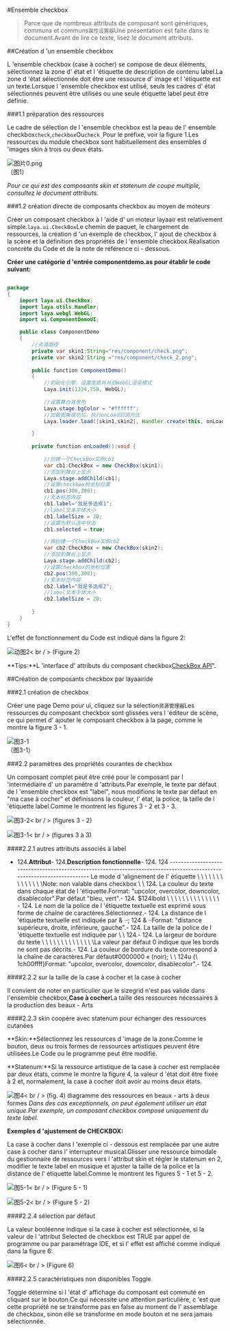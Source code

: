 #Ensemble checkbox

> Parce que de nombreux attributs de composant sont génériques, communs et communs`属性设置器`Une présentation est faite dans le document.Avant de lire ce texte, lisez le document attributs.

##Création d 'un ensemble checkbox

L 'ensemble checkbox (case à cocher) se compose de deux éléments, sélectionnez la zone d' état et l 'étiquette de description de contenu label.La zone d 'état sélectionnée doit être une ressource d' image et l 'étiquette est un texte.Lorsque l 'ensemble checkbox est utilisé, seuls les cadres d' état sélectionnés peuvent être utilisés ou une seule étiquette label peut être définie.

###1.1 préparation des ressources

Le cadre de sélection de l 'ensemble checkbox est la peau de l' ensemble checkbox`check`,`checkbox`Ou`check_`Pour le préfixe, voir la figure 1.Les ressources du module checkbox sont habituellement des ensembles d 'images skin à trois ou deux états.

![图片0.png](img/1.png)<br/> （图1）


*Pour ce qui est des composants skin et statenum de coupe multiple, consultez le document attributs.*

###1.2 création directe de composants checkbox au moyen de moteurs



Créer un composant checkbox à l 'aide d' un moteur layaair est relativement simple.`laya.ui.CheckBox`Le chemin de paquet, le chargement de ressources, la création d 'un exemple de checkbox, l' ajout de checkbox à la scène et la définition des propriétés de l 'ensemble checkbox.Réalisation concrète du Code et de la note de référence ci - dessous.

**Créer une catégorie d 'entrée componentdemo.as pour établir le code suivant:**


```java

package
{
	import laya.ui.CheckBox;
	import laya.utils.Handler;
	import laya.webgl.WebGL;	
	import ui.ComponentDemoUI;

	public class ComponentDemo
	{
      	//资源路径
		private var skin1:String="res/component/check.png";
		private var skin2:String ="res/component/check_2.png";
		
		public function ComponentDemo()
		{
          	//初始化引擎，设置宽高并开启WebGL渲染模式
			Laya.init(1334,750, WebGL);
			
			//设置舞台背景色
			Laya.stage.bgColor = "#ffffff";
			//加载图集成功后，执行onLoad回调方法
			Laya.loader.load([skin1,skin2], Handler.create(this, onLoaded));

		}
		
		private function onLoaded():void {
			
			//创建一个CheckBox实例cb1
			var cb1:CheckBox = new CheckBox(skin1);
			//添加到舞台上显示
			Laya.stage.addChild(cb1);			
			//设置checkbox的坐标位置
			cb1.pos(300,200);			
			//文本标签内容
			cb1.label="我是多选框1";
			//label文本字体大小
			cb1.labelSize = 20;
            //设置为默认选中状态
			cb1.selected = true; 

			//再创建一个CheckBox实例cb2
			var cb2:CheckBox = new CheckBox(skin2);
			//添加到舞台上显示
			Laya.stage.addChild(cb2);			
			//设置checkbox的坐标位置
			cb2.pos(300,300);			
			//文本标签内容
			cb2.label="我是多选框2";
			//label文本字体大小
			cb2.labelSize = 20;
	
		}
	}
}
```


L'effet de fonctionnement du Code est indiqué dans la figure 2:

![动图2](img/2.gif)< br / > (Figure 2)



**Tips:**L 'interface d' attributs du composant checkbox[CheckBox API](https://layaair.ldc.layabox.com/api2/Chinese/index.html?category=Core&class=laya.ui.CheckBox)".



##Création de composants checkbox par layaairide

###2.1 création de checkbox

Créer une page Demo pour ui, cliquez sur la sélection`资源管理器`Les ressources du composant checkbox sont glissées vers l 'éditeur de scène, ce qui permet d' ajouter le composant checkbox à la page, comme le montre la figure 3 - 1.

![图3-1](img/3-1.png)<br/>     （图3-1）







###2.2 paramètres des propriétés courantes de checkbox

Un composant complet peut être créé pour le composant par l 'intermédiaire d' un paramètre d 'attributs.Par exemple, le texte par défaut de l 'ensemble checkbox est "label", nous modifions le texte par défaut en "ma case à cocher" et définissons la couleur, l' état, la police, la taille de l 'étiquette label.Comme le montrent les figures 3 - 2 et 3 - 3.

![图3-2](img/3-2.png)< br / > (figures 3 - 2)



![图3-1](img/3-3.png)< br / > (figures 3 à 3)



####2.2.1 autres attributs associés à label

- 124.**Attribut**- 124.**Description fonctionnelle**- 124.
124 -----------------------------------------------------------------------------------------------------------------------
Le mode d 'alignement de l' étiquette \ \ \ \ \ \ \ \ \ \ \ \ \ \Note: non valable dans checkbox \ \ 124.
La couleur du texte dans chaque état de l 'étiquette.Format: "upcolor, overcolor, downcolor, disablecolor".Par défaut "bleu, vert".- 124.
$124lbold \ \ \ \ \ \ \ \ \ \ \ \ \ \ \- 124.
Le nom de la police de l 'étiquette textuelle est exprimé sous forme de chaîne de caractères.Sélectionnez.- 124.
La distance de l 'étiquette textuelle est indiquée par & ‧‧; 124 & ‧‧Format: "distance supérieure, droite, inférieure, gauche".- 124.
La taille de la police de l 'étiquette textuelle est indiquée par \ \ 124.- 124.
La largeur de bordure du texte \ \ \ \ \ \ \ \ \ \ \ \ \ \La valeur par défaut 0 indique que les bords ne sont pas décrits.- 124.
La couleur de bordure du texte correspond à la chaîne de caractères.Par défaut#0000000 « (noir); \ \ 124u
{\ 1ch00ffff}Format: "upcolor, overcolor, downcolor, disablecolor".- 124.



####2.2.2 sur la taille de la case à cocher et la case à cocher

Il convient de noter en particulier que le sizegrid n'est pas valide dans l'ensemble checkbox,**Case à cocher**La taille des ressources nécessaires à la production des beaux - Arts



####2.2.3 skin coopère avec statenum pour échanger des ressources cutanées


 **Skin:**Sélectionnez les ressources d 'image de la zone.Comme le bouton, deux ou trois formes de ressources artistiques peuvent être utilisées.Le Code ou le programme peut être modifié.

**Statenum:**Si la ressource artistique de la case à cocher est remplacée par deux états, comme le montre la figure 4, la valeur d 'état doit être fixée à 2 et, normalement, la case à cocher doit avoir au moins deux états.

![图4](img/4.png)< br / > (fig. 4) diagramme des ressources en beaux - arts à deux formes
*Dans des cas exceptionnels, on peut également utiliser un état unique.Par exemple, un composant checkbox composé uniquement du texte label.*

**Exemples d 'ajustement de CHECKBOX:**

La case à cocher dans l 'exemple ci - dessous est remplacée par une autre case à cocher dans l' interrupteur musical.Glisser une ressource bimodale du gestionnaire de ressources vers l 'attribut skin et régler le statenum en 2, modifier le texte label en musique et ajuster la taille de la police et la distance de l' étiquette label.Comme le montrent les figures 5 - 1 et 5 - 2.



![图5-1](img/5-1.png)< br / > (Figure 5 - 1)



![图5-2](img/5-2.png)< br / > (Figure 5 - 2)



####2.2.4 sélection par défaut

La valeur booléenne indique si la case à cocher est sélectionnée, si la valeur de l 'attribut Selected de checkbox est TRUE par appel de programme ou par paramétrage IDE, et si l' effet est affiché comme indiqué dans la figure 6:

![图6](img/6.png)< br / > (Figure 6)

####2.2.5 caractéristiques non disponibles Toggle

Toggle détermine si l 'état d' affichage du composant est commuté en cliquant sur le bouton.Ce qui nécessite une attention particulière, c 'est que cette propriété ne se transforme pas en false au moment de l' assemblage de checkbox, sinon elle se transforme en mode bouton et ne sera jamais sélectionnée.



